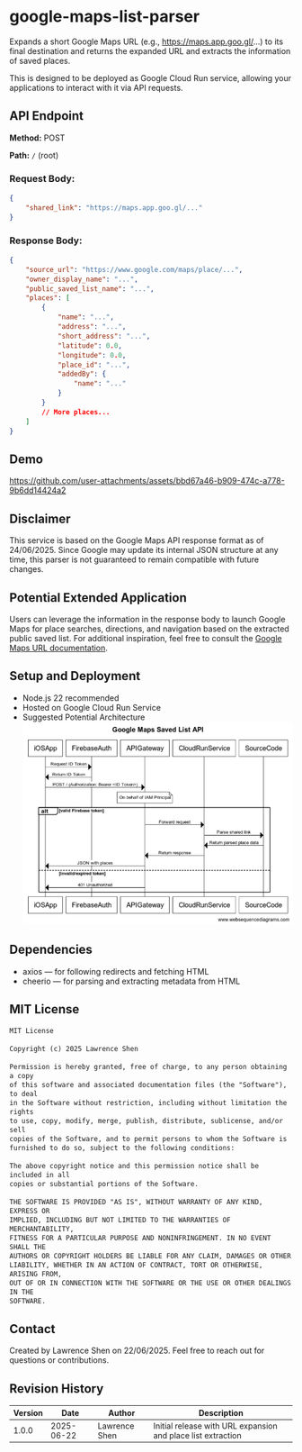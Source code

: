 # google-maps-list-parser
Expands a short Google Maps URL (e.g., https://maps.app.goo.gl/...) to its final destination and returns the expanded URL and extracts the information of saved places.

This is designed to be deployed as Google Cloud Run service, allowing your applications to interact with it via API requests.

## API Endpoint
**Method:** POST

**Path:** `/` (root)

### Request Body:
```json
{
    "shared_link": "https://maps.app.goo.gl/..."
}
```
### Response Body:
```json
{
    "source_url": "https://www.google.com/maps/place/...",
    "owner_display_name": "...",
    "public_saved_list_name": "...",
    "places": [
        {
            "name": "...",
            "address": "...",
            "short_address": "...",
            "latitude": 0.0,
            "longitude": 0.0,
            "place_id": "...",
            "addedBy": {
                "name": "..."
            }
        }
        // More places...
    ]
}
```

## Demo

https://github.com/user-attachments/assets/bbd67a46-b909-474c-a778-9b6dd14424a2

## Disclaimer
This service is based on the Google Maps API response format as of 24/06/2025. Since Google may update its internal JSON structure at any time, this parser is not guaranteed to remain compatible with future changes.

## Potential Extended Application

Users can leverage the information in the response body to launch Google Maps for place searches, directions, and navigation based on the extracted public saved list. For additional inspiration, feel free to consult the [Google Maps URL documentation](https://developers.google.com/maps/documentation/urls/get-started).

## Setup and Deployment
- Node.js 22 recommended
- Hosted on Google Cloud Run Service
- Suggested Potential Architecture
![alt text](potentialArchitecture.png)

## Dependencies
- axios — for following redirects and fetching HTML
- cheerio — for parsing and extracting metadata from HTML

## MIT License
```
MIT License

Copyright (c) 2025 Lawrence Shen

Permission is hereby granted, free of charge, to any person obtaining a copy
of this software and associated documentation files (the "Software"), to deal
in the Software without restriction, including without limitation the rights
to use, copy, modify, merge, publish, distribute, sublicense, and/or sell
copies of the Software, and to permit persons to whom the Software is
furnished to do so, subject to the following conditions:

The above copyright notice and this permission notice shall be included in all
copies or substantial portions of the Software.

THE SOFTWARE IS PROVIDED "AS IS", WITHOUT WARRANTY OF ANY KIND, EXPRESS OR
IMPLIED, INCLUDING BUT NOT LIMITED TO THE WARRANTIES OF MERCHANTABILITY,
FITNESS FOR A PARTICULAR PURPOSE AND NONINFRINGEMENT. IN NO EVENT SHALL THE
AUTHORS OR COPYRIGHT HOLDERS BE LIABLE FOR ANY CLAIM, DAMAGES OR OTHER
LIABILITY, WHETHER IN AN ACTION OF CONTRACT, TORT OR OTHERWISE, ARISING FROM,
OUT OF OR IN CONNECTION WITH THE SOFTWARE OR THE USE OR OTHER DEALINGS IN THE
SOFTWARE.

```

## Contact
Created by Lawrence Shen on 22/06/2025. Feel free to reach out for questions or contributions. 

## Revision History

| Version | Date       | Author           | Description                             |
|---------|------------|------------------|-----------------------------------------|
| 1.0.0   | 2025-06-22 | Lawrence Shen    | Initial release with URL expansion and place list extraction |
